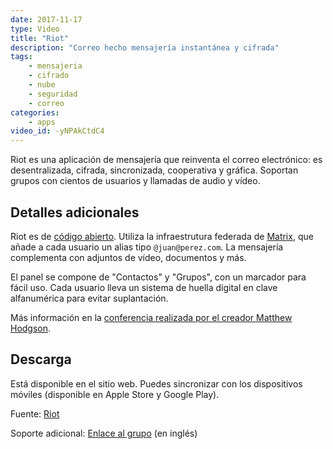 ```yaml
---
date: 2017-11-17
type: Video
title: "Riot"
description: "Correo hecho mensajería instantánea y cifrada"
tags:
    - mensajeria
    - cifrado
    - nube
    - seguridad
    - correo
categories:
    - apps
video_id: -yNPAkCtdC4
---
```


Riot es una aplicación de mensajería que reinventa el correo electrónico: es desentralizada, cifrada, sincronizada, cooperativa y gráfica. Soportan grupos con cientos de usuarios y llamadas de audio y vídeo.

## Detalles adicionales

Riot es de [código abierto](https://github.com/vector-im). Utiliza la infraestrutura federada de [Matrix](https://matrix.org/), que añade a cada usuario un alias tipo `@juan@perez.com`. La mensajería complementa con adjuntos de vídeo, documentos y más.

El panel se compone de "Contactos" y "Grupos", con un marcador para fácil uso. Cada usuario lleva un sistema de huella digital en clave alfanumérica para evitar suplantación.

Más información en la [conferencia realizada por el creador Matthew Hodgson](https://www.youtube.com/watch?v=Nu8LFVtyqKM).

## Descarga

Está disponible en el sitio web. Puedes sincronizar con los dispositivos móviles (disponible en Apple Store y Google Play).

Fuente: [Riot](http://riot.im/)

Soporte adicional: [Enlace al grupo](https://matrix.to/#/#matrix:matrix.org) (en inglés)
